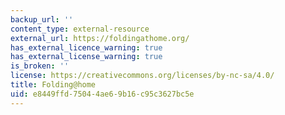 ```yaml
---
backup_url: ''
content_type: external-resource
external_url: https://foldingathome.org/
has_external_licence_warning: true
has_external_license_warning: true
is_broken: ''
license: https://creativecommons.org/licenses/by-nc-sa/4.0/
title: Folding@home
uid: e8449ffd-7504-4ae6-9b16-c95c3627bc5e
---
```


